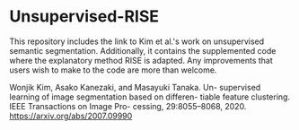 # Unsupervised-RISE
This repository includes the link to Kim et al.'s work on unsupervised semantic segmentation. Additionally, it contains the supplemented code where the explanatory method RISE is adapted. Any improvements that users wish to make to the code are more than welcome.

Wonjik Kim, Asako Kanezaki, and Masayuki Tanaka. Un-
supervised learning of image segmentation based on differen-
tiable feature clustering. IEEE Transactions on Image Pro-
cessing, 29:8055–8068, 2020.
https://arxiv.org/abs/2007.09990
 
